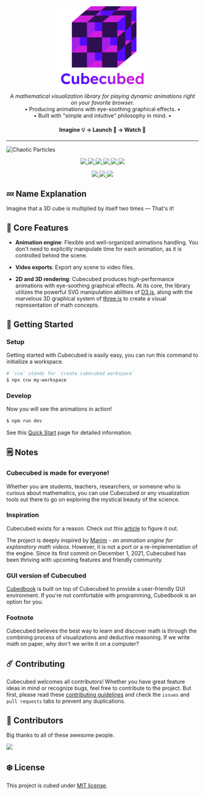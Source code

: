 <!-- # Cubecubed - A Math Visualization Library -->

<p align="center">
  <img
    width="250"
    src="./assets/svg/logo.svg"
    align="center" hspace="12"
    alt="Cubecubed - A Math Visualization Library"
  />
  <p align="center">
    <i>A mathematical visualization library for playing dynamic animations right on your favorite browser.</i><br>
    • Producing animations with eye-soothing graphical effects. •<br>
    • Built with "simple and intuitive" philosophy in mind. •
  </p>

  <h4 align="center">Imagine 💡 → Launch 🚀 → Watch 🍿</h4>
  <hr>

![Chaotic Particles](./assets/gif/particles.gif)

  <p align="center">
    <a href="https://www.npmjs.com/package/cubecubed">
      <img src="https://img.shields.io/badge/d3.js-F9A03C?style=for-the-badge&logo=d3.js&logoColor=white" />
      <img src="https://img.shields.io/badge/threejs-black?style=for-the-badge&logo=three.js&logoColor=white" />
      <img src="https://img.shields.io/badge/TypeScript-007ACC?style=for-the-badge&logo=typescript&logoColor=white" />
      <img src="https://img.shields.io/badge/Vite-B73BFE?style=for-the-badge&logo=vite&logoColor=FFD62E" />
      <img src="https://img.shields.io/badge/eslint-3A33D1?style=for-the-badge&logo=eslint&logoColor=white" />
      <img src="https://img.shields.io/badge/prettier-1A2C34?style=for-the-badge&logo=prettier&logoColor=F7BA3E" />
    </a>
  </p>
  <p align="center">
    <a href="https://www.npmjs.com/package/cubecubed">
      <img src="https://img.shields.io/github/workflow/status/imaphatduc/cubecubed/CI?label=CI&labelColor=000&logo=github&style=for-the-badge" />
      <img src="https://img.shields.io/npm/v/cubecubed?color=cb3837&labelColor=000&logo=npm&style=for-the-badge" />
      <img src="https://img.shields.io/github/license/imaphatduc/cubecubed?color=560bff&labelColor=000&style=for-the-badge" />
    </a>
  </p>
</p>

## 💤 Name Explanation

Imagine that a 3D cube is multiplied by itself two times — That's it!

## 💎 Core Features

-   **Animation engine**: Flexible and well-organized animations handling. You don't need to explicitly manipulate time for each animation, as it is controlled behind the scene.

-   **Video exports**: Export any scene to video files.

-   **2D and 3D rendering**: Cubecubed produces high-performance animations with eye-soothing graphical effects. At its core, the library utilizes the powerful SVG manipulation abilities of [D3.js](https://github.com/d3/d3), along with the marvelous 3D graphical system of [three.js](https://github.com/mrdoob/three.js) to create a visual representation of math concepts.

## 🚀 Getting Started

### Setup

Getting started with Cubecubed is easily easy, you can run this command to initialiize a workspace.

```sh
# `ccw` stands for `create cubecubed workspace`
$ npx ccw my-workspace
```

### Develop

Now you will see the animations in action!

```sh
$ npm run dev
```

See this [Quick Start](https://imaphatduc.github.io/cubecubed/#/quickstart) page for detailed information.

## 🗒️ Notes

### Cubecubed is made for everyone!

Whether you are students, teachers, researchers, or someone who is curious about mathematics, you can use Cubecubed or any visualization tools out there to go on exploring the mystical beauty of the science.

### Inspiration

Cubecubed exists for a reason. Check out this [article](https://dev.to/imaphatduc/my-story-with-cubecubed-2da2) to figure it out.

The project is deeply inspired by [Manim](https://github.com/3b1b/manim) - _an animation engine for explanatory math videos_. However, it is not a port or a re-implementation of the engine. Since its first commit on December 1, 2021, Cubecubed has been thriving with upcoming features and friendly community.

### GUI version of Cubecubed

[Cubedbook](https://github.com/imaphatduc/cubedbook) is built on top of Cubecubed to provide a user-friendly GUI environment. If you're not comfortable with programming, Cubedbook is an option for you.

### Footnote

Cubecubed believes the best way to learn and discover math is through the combining process of visualizations and deductive reasoning. If we write math on paper, why don't we write it on a computer?

## ☄️ Contributing

Cubecubed welcomes all contributors! Whether you have great feature ideas in mind or recognize bugs, feel free to contribute to the project. But first, please read these [contributing guidelines](https://github.com/imaphatduc/cubecubed/blob/master/CONTRIBUTING.md) and check the `issues` and `pull requests` tabs to prevent any duplications.

## 🥳 Contributors

Big thanks to all of these awesome people.

<a href="https://github.com/imaphatduc/cubecubed/graphs/contributors">
  <img src="https://contrib.rocks/image?repo=imaphatduc/cubecubed" />
</a>

## ❄️ License

This project is cubed under [MIT license](https://github.com/imaphatduc/cubecubed/blob/master/LICENSE).
